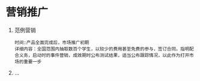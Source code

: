 # 营销推广

1.	范例营销

		时间:产品全面完成后，市场推广初期
		详细内容：全国范围内抽取数百个学生，以较少的费用甚至免费的参与，签订合同，指明配合义务，启动时的事件营销，成效期时公布测试结果，适当公布跟踪情况，以此作为打开市场的重要一步
2.	...